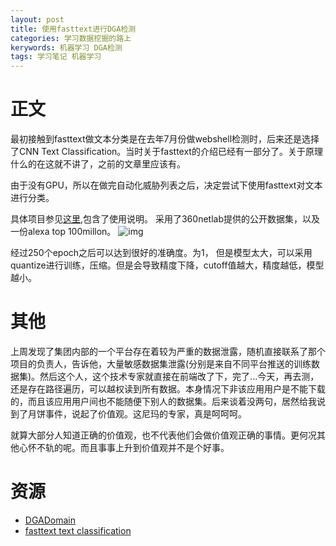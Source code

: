 ```yaml
---
layout: post
title: 使用fasttext进行DGA检测
categories: 学习数据挖掘的路上
kerywords: 机器学习 DGA检测
tags: 学习笔记 机器学习
---
```


# 正文

最初接触到fasttext做文本分类是在去年7月份做webshell检测时，后来还是选择了CNN Text Classification。当时关于fasttext的介绍已经有一部分了。关于原理什么的在这就不讲了，之前的文章里应该有。

由于没有GPU，所以在做完自动化威胁列表之后，决定尝试下使用fasttext对文本进行分类。

具体项目参见[这里](https://github.com/mylamour/DGADomain),包含了使用说明。
采用了360netlab提供的公开数据集，以及一份alexa top 100millon。
![img](https://user-images.githubusercontent.com/12653147/47637980-3d043d00-db98-11e8-9bf3-537a4ecf90ee.png)

经过250个epoch之后可以达到很好的准确度。为1， 但是模型太大，可以采用quantize进行训练，压缩。但是会导致精度下降，cutoff值越大，精度越低，模型越小。

# 其他

上周发现了集团内部的一个平台存在着较为严重的数据泄露，随机直接联系了那个项目的负责人，告诉他，大量敏感数据集泄露(分别是来自不同平台推送的训练数据集)。然后这个人，这个技术专家就直接在前端改了下，完了...今天，再去测，还是存在路径遍历，可以越权读到所有数据。本身情况下非该应用用户是不能下载的，而且该应用用户间也不能随便下别人的数据集。后来谈着没两句，居然给我说到了月饼事件，说起了价值观。这尼玛的专家，真是呵呵呵。

就算大部分人知道正确的价值观，也不代表他们会做价值观正确的事情。更何况其他心怀不轨的呢。而且事事上升到价值观并不是个好事。

# 资源

* [DGADomain](https://github.com/mylamour/DGADomain)
* [fasttext text classification](https://fasttext.cc/docs/en/supervised-tutorial.html)